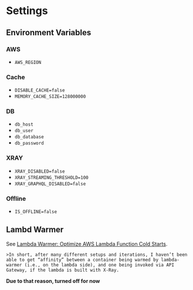 # Settings

## Environment Variables

### AWS
- `AWS_REGION`

### Cache
- `DISABLE_CACHE=false`
- `MEMORY_CACHE_SIZE=128000000`

### DB
- `db_host`
- `db_user`
- `db_database`
- `db_password`

### XRAY
- `XRAY_DISABLED=false`
- `XRAY_STREAMING_THRESHOLD=100`
- `XRAY_GRAPHQL_DISABLED=false`

### Offline
- `IS_OFFLINE=false`


## Lambd Warmer

See [Lambda Warmer: Optimize AWS Lambda Function Cold Starts](https://www.jeremydaly.com/lambda-warmer-optimize-aws-lambda-function-cold-starts).

    >In short, after many different setups and iterations, I haven’t been able to get “affinity” between a container being warmed by lambda-warmer (i.e., on the lambda side), and one being invoked via API Gateway, if the lambda is built with X-Ray.

**Due to that reason, turned off for now**
